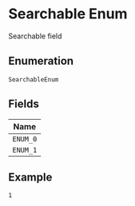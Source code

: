 
# Searchable Enum

Searchable field

## Enumeration

`SearchableEnum`

## Fields

| Name |
|  --- |
| `ENUM_0` |
| `ENUM_1` |

## Example

```
1
```

